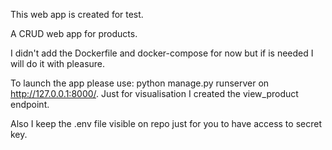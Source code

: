 This web app is created for test.

A CRUD web app for products.

I didn't add the Dockerfile and docker-compose for now but if is needed I will do it with pleasure.

To launch the app please use: python manage.py runserver on  http://127.0.0.1:8000/.
Just for visualisation I created the view_product endpoint. 

Also I keep the .env file visible on repo just for you to have access to secret key.
